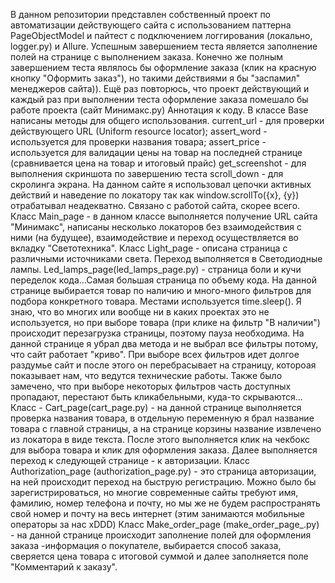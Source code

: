 В данном репозитории представлен собственный проект по автоматизации действующего сайта с использованием паттерна PageObjectModel и пайтест с подключением логгирования (локально, logger.py) и Allure. Успешным завершением теста является заполнение полей на странице с выполнением заказа. Конечно же полным завершением теста являлось бы оформление заказа 
(клик на красную кнопку "Оформить заказ"), но такими действиями я бы "заспамил" менеджеров сайта)). Ещё раз повторюсь, что проект действующий и каждый раз при выполнении теста оформление заказа помешало бы работе проекта (сайт Минимакс.ру)
Аннотация к коду.
В классе Base написаны методы для общего использования.
current_url - для проверки действующего URL (Uniform resource locator);
assert_word - используется для проверки названия товара;
assert_price - используется для валидации цены на товар на последней странице (сравнивается цена на товар и итоговый прайс)
get_screenshot - для выполнения скриншота по завершению теста
scroll_down - для скролинга экрана. На данном сайте я использовал цепочки активных действий и наведение по локатору так как window.scrollTo({x}, {y}) отрабатывал неадекватно. Связано с работой сайта, скорее всего.
Класс Main_page - в данном классе выполняется получение URL сайта "Минимакс", написаны несколько локаторов без взаимодействия с ними (на будущее), взаимодействие и переход осуществляется во вкладку "Светотехника". 
Класс Light_page - описана страница с различными источниками света. Переход выполняется в Светодиодные лампы.
Led_lamps_page(led_lamps_page.py) - страница боли и кучи переделок кода...Самая большая страница по объему кода. На данной странице выбирается товар по наличию и много-много фильтров для подбора конкретного товара. Местами используется time.sleep(). 
Я знаю, что во многих или вообще ни в каких проектах это не используется, но при выборе товара (при клике на фильтр "В наличии") происходит перезагрузка страницы, поэтому пауза необходима.
На данной странице я убрал два метода и не выбрал все фильтры потому, что сайт работает "криво". При выборе всех фильтров идет долгое раздумье сайт и после этого он перебрасывает на страницу, котороая показывает нам, что ведутся технические работы. Также было замечено, что при выборе некоторых фильтров часть доступных пропадают, перестают быть кликабельными, куда-то скрываются...
Класс - Cart_page(cart_page.py) - на данной странице выполняется проверка названия товара, в отдельную переменную я брал название товара с главной страницы, а на странице корзины название извлечено из локатора в виде текста. После этого выполняется клик на чекбокс для выбора товара и клик для оформления заказа. Далее выполняется переход к следующей странице - к авторизации.
Класс Authorization_page (authorization_page.py)  - это страница авторизации, на ней происходит переход на быструю регистрацию. Можно было бы зарегистрироваться, но многие современные сайты требуют имя, фамилию, номер телефона и почту, но мы же не будем распространять свой номер и почту на весь интернет (этим занимаются мобильные операторы за нас xDDD)
Класс Make_order_page (make_order_page_.py) - на данной странице происходит заполнение полей для оформления заказа -информация о покупателе, выбирается способ заказа, сверяется цена товара с итоговой суммой и далее заполняется поле "Комментарий к заказу".
